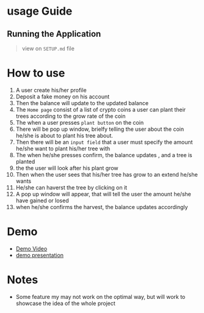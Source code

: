 # usage Guide

## Running the Application

> view on ```SETUP.md``` file

# How to use

1. A user create his/her profile
2. Deposit a fake money on his account
3. Then the balance will update to the updated balance
4. The ```Home page``` consist of a list of crypto coins a user can plant their trees according to the grow rate of the coin
5. The when a user presses ```plant button``` on the coin
6. There will be pop up window, brielfy telling the user about the coin he/she is about to plant his tree about.
7. Then there will be an ```input field``` that a user must specify the amount he/she want to plant his/her tree with
8. The when he/she presses confirm, the balance updates , and a tree is planted
9. the the user will look after his plant grow
10. Then when the user sees that his/her tree has grow to an extend he/she wants
11. He/she can haverst the tree by clicking on it
12. A pop up window will appear, that will tell the user the amount he/she have gained or losed
13. when he/she confirms the harvest, the balance updates accordingly

# Demo
- [Demo Video](https://youtu.be/FfQ3BG6JRyk)
- [demo presentation](https://github.com/NtandoyenkosiZungu/CryptoFarm/blob/main/public/CryptoFarm.pptx)

# Notes

- Some feature my may not work on the optimal way, but will work to showcase the idea of the whole project
